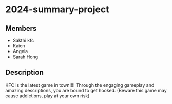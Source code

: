 # 2024-summary-project

## Members

- Sakthi kfc
- Kaien
- Angela
- Sarah Hong


## Description
KFC is the latest game in town!!!! Through the engaging gameplay and amazing descriptions, you are bound to get hooked. (Beware this game may cause addictions, play at your own risk)
